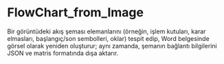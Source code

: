 # FlowChart_from_Image
Bir görüntüdeki akış şeması elemanlarını (örneğin, işlem kutuları, karar elmasları, başlangıç/son sembolleri, oklar) tespit edip, Word belgesinde görsel olarak yeniden oluşturur; aynı zamanda, şemanın bağlantı bilgilerini JSON ve matris formatında dışa aktarır.
